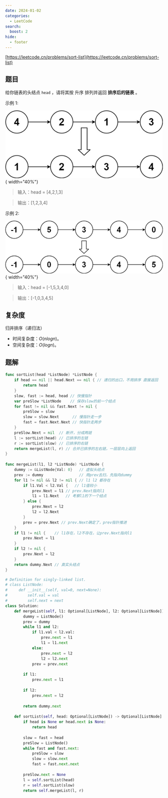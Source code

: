 ```yaml
---
date: 2024-01-02
categories:
  - LeetCode
search:
  boost: 2
hide:
  - footer
---
```


[https://leetcode.cn/problems/sort-list](https://leetcode.cn/problems/sort-list)

## 题目

给你链表的头结点 `head` ，请将其按 升序 排列并返回 **排序后的链表** 。

示例 1:

![](../assets/img/leetcode/148_1.jpeg){ width="40%"}

> 输入：head = [4,2,1,3]

> 输出：[1,2,3,4]

示例 2:

![](../assets/img/leetcode/148_2.jpeg){ width="40%"}

> 输入：head = [-1,5,3,4,0]

> 输出：[-1,0,3,4,5]

## 复杂度

归并排序（递归法）

- 时间复杂度：$O(n logn)$。
- 空间复杂度：$O(logn)$。

## 题解

```go title="Go"
func sortList(head *ListNode) *ListNode {
	if head == nil || head.Next == nil { // 递归的出口，不用排序 直接返回
		return head
	}
	slow, fast := head, head // 快慢指针
	var preSlow *ListNode    // 保存slow的前一个结点
	for fast != nil && fast.Next != nil {
		preSlow = slow
		slow = slow.Next      // 慢指针走一步
		fast = fast.Next.Next // 快指针走两步
	}
	preSlow.Next = nil  // 断开，分成两链
	l := sortList(head) // 已排序的左链
	r := sortList(slow) // 已排序的右链
	return mergeList(l, r) // 合并已排序的左右链，一层层向上返回
}

func mergeList(l1, l2 *ListNode) *ListNode {
	dummy := &ListNode{Val: 0}   // 虚拟头结点
	prev := dummy                // 用prev去扫，先指向dummy
	for l1 != nil && l2 != nil { // l1 l2 都存在
		if l1.Val < l2.Val {   // l1值较小
			prev.Next = l1 // prev.Next指向l1
			l1 = l1.Next   // 考察l1的下一个结点
		} else {
			prev.Next = l2
			l2 = l2.Next
		}
		prev = prev.Next // prev.Next确定了，prev指针推进
	}
	if l1 != nil {    // l1存在，l2不存在，让prev.Next指向l1
		prev.Next = l1
	}
	if l2 != nil {
		prev.Next = l2
	}
	return dummy.Next // 真实头结点
}
```

```python title="Python"
# Definition for singly-linked list.
# class ListNode:
#     def __init__(self, val=0, next=None):
#         self.val = val
#         self.next = next
class Solution:
    def mergeList(self, l1: Optional[ListNode], l2: Optional[ListNode]) -> Optional[ListNode]:
        dummy = ListNode()
        prev = dummy
        while l1 and l2:
            if l1.val < l2.val:
                prev.next = l1
                l1 = l1.next
            else:
                prev.next = l2
                l2 = l2.next
            prev = prev.next

        if l1:
            prev.next = l1

        if l2:
            prev.next = l2

        return dummy.next

    def sortList(self, head: Optional[ListNode]) -> Optional[ListNode]:
        if head is None or head.next is None:
            return head

        slow = fast = head
        preSlow = ListNode()
        while fast and fast.next:
            preSlow = slow
            slow = slow.next
            fast = fast.next.next

        preSlow.next = None
        l = self.sortList(head)
        r = self.sortList(slow)
        return self.mergeList(l, r)

```

[^1]: [笨猪爆破组 - 「手画图解」归并排序 | 148 排序链表](https://leetcode.cn/problems/sort-list/solutions/493183/shou-hua-tu-jie-gui-bing-pai-xu-148-lian-biao-pai-/)
